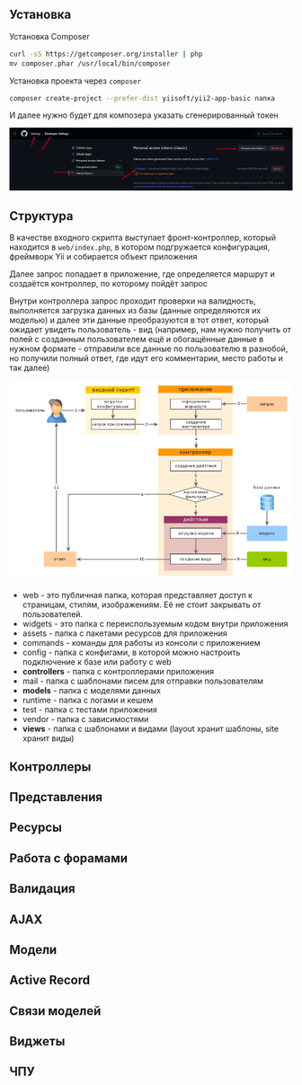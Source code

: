

## Установка

Установка Composer

```bash
curl -sS https://getcomposer.org/installer | php
mv composer.phar /usr/local/bin/composer
```

Установка проекта через `composer`

```bash
composer create-project --prefer-dist yiisoft/yii2-app-basic папка
```

И далее нужно будет для композера указать сгенерированный токен

![](_png/Pasted%20image%2020230805105729.png)
## Структура

В качестве входного скрипта выступает фронт-контроллер, который находится в `web/index.php`, в котором подгружается конфигурация, фреймворк Yii и собирается объект приложения

Далее запрос попадает в приложение, где определяется маршрут и создаётся контроллер, по которому пойдёт запрос

Внутри контроллера запрос проходит проверки на валидность, выполняется загрузка данных из базы (данные определяются их моделью) и далее эти данные преобразуются в тот ответ, который ожидает увидеть пользователь - вид (например, нам нужно получить от полей с созданным пользователем ещё и обогащённые данные в нужном формате - отправили все данные по пользователю в разнобой, но получили полный ответ, где идут его комментарии, место работы и так далее)

![](_png/Pasted%20image%2020230805112857.png)

- web - это публичная папка, которая представляет доступ к страницам, стилям, изображениям. Её не стоит закрывать от пользователей.
- widgets - это папка с переиспользуемым кодом внутри приложения
- assets - папка с пакетами ресурсов для приложения
- commands - команды для работы из консоли с приложением
- config - папка с конфигами, в которой можно настроить подключение к базе или работу с web
- **controllers** - папка с контроллерами приложения
- mail - папка с шаблонами писем для отправки пользователям
- **models** - папка с моделями данных
- runtime - папка с логами и кешем
- test - папка с тестами приложения
- vendor - папка с зависимостями
- **views** - папка с шаблонами и видами (layout хранит шаблоны, site хранит виды)



## Контроллеры



## Представления



## Ресурсы




## Работа с форамами




## Валидация










## AJAX







## Модели







## Active Record







## Связи моделей







## Виджеты







## ЧПУ
















